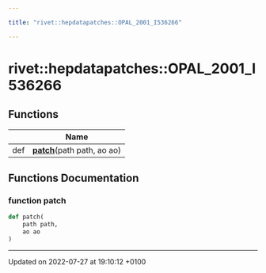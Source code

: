 ```yaml
---

title: "rivet::hepdatapatches::OPAL_2001_I536266"

---
```


# rivet::hepdatapatches::OPAL_2001_I536266



## Functions

|                | Name           |
| -------------- | -------------- |
| def | **[patch](http://example.org/namespaces/namespacerivet_1_1hepdatapatches_1_1opal__2001__i536266/#function-patch)**(path path, ao ao) |


## Functions Documentation

### function patch

```python
def patch(
    path path,
    ao ao
)
```






-------------------------------

Updated on 2022-07-27 at 19:10:12 +0100